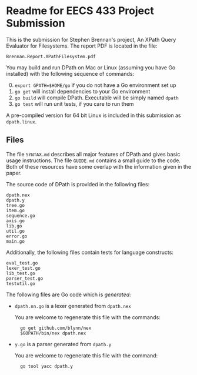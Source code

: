 Readme for EECS 433 Project Submission
======================================

This is the submission for Stephen Brennan's project, An XPath Query Evaluator
for Filesystems. The report PDF is located in the file:

    Brennan.Report.XPathFilesystem.pdf

You may build and run DPath on Mac or Linux (assuming you have Go installed)
with the following sequence of commands:

0. `export GPATH=$HOME/go` if you do not have a Go environment set up
1. `go get` will install dependencies to your Go environment
2. `go build` will compile DPath. Executable will be simply named `dpath`
3. `go test` will run unit tests, if you care to run them

A pre-compiled version for 64 bit Linux is included in this submission as
`dpath.linux`.

Files
-----

The file `SYNTAX.md` describes all major features of DPath and gives basic usage
instructions. The file `GUIDE.md` contains a small guide to the code. Both of
these resources have some overlap with the information given in the paper.

The source code of DPath is provided in the following files:

    dpath.nex
    dpath.y
    tree.go
    item.go
    sequence.go
    axis.go
    lib.go
    util.go
    error.go
    main.go

Additionally, the following files contain tests for language constructs:

    eval_test.go
    lexer_test.go
    lib_test.go
    parser_test.go
    testutil.go

The following files are Go code which is *generated*:
- `dpath.nn.go` is a lexer generated from `dpath.nex`

    You are welcome to regenerate this file with the commands:

        go get github.com/blynn/nex
        $GOPATH/bin/nex dpath.nex


- `y.go` is a parser generated from `dpath.y`

    You are welcome to regenerate this file with the command:

        go tool yacc dpath.y
